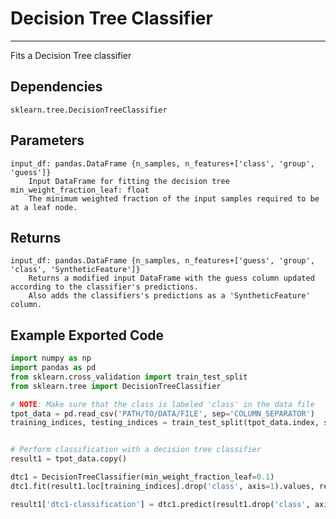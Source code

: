 # Decision Tree Classifier
* * *

Fits a Decision Tree classifier

## Dependencies
    sklearn.tree.DecisionTreeClassifier

Parameters
----------
    input_df: pandas.DataFrame {n_samples, n_features+['class', 'group', 'guess']}
        Input DataFrame for fitting the decision tree
    min_weight_fraction_leaf: float
        The minimum weighted fraction of the input samples required to be at a leaf node.

Returns
-------
    input_df: pandas.DataFrame {n_samples, n_features+['guess', 'group', 'class', 'SyntheticFeature']}
        Returns a modified input DataFrame with the guess column updated according to the classifier's predictions.
        Also adds the classifiers's predictions as a 'SyntheticFeature' column.

Example Exported Code
---------------------

```Python
import numpy as np
import pandas as pd
from sklearn.cross_validation import train_test_split
from sklearn.tree import DecisionTreeClassifier

# NOTE: Make sure that the class is labeled 'class' in the data file
tpot_data = pd.read_csv('PATH/TO/DATA/FILE', sep='COLUMN_SEPARATOR')
training_indices, testing_indices = train_test_split(tpot_data.index, stratify=tpot_data['class'].values, train_size=0.75, test_size=0.25)


# Perform classification with a decision tree classifier
result1 = tpot_data.copy()

dtc1 = DecisionTreeClassifier(min_weight_fraction_leaf=0.1)
dtc1.fit(result1.loc[training_indices].drop('class', axis=1).values, result1.loc[training_indices, 'class'].values)

result1['dtc1-classification'] = dtc1.predict(result1.drop('class', axis=1).values)

```
